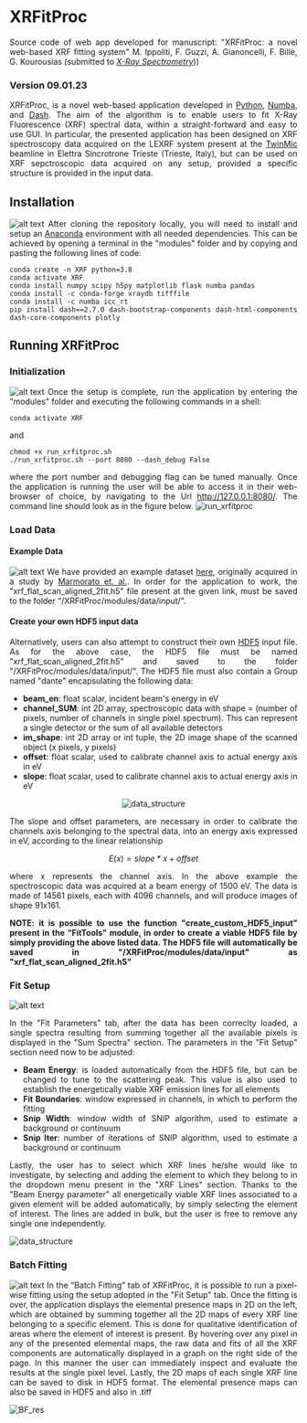 # XRFitProc
<div align="justify">  
Source code of web app developed for manuscript: "XRFitProc: a novel web-based XRF fitting system" M. Ippoliti, F. Guzzi, A. Gianoncelli, F. Billè, G. Kourousias (submitted to <a href="https://onlinelibrary.wiley.com/journal/10974539"><em>X-Ray Spectrometry</em></a>))

### Version 09.01.23

XRFitProc, is a novel web-based application developed in [Python](https://www.python.org/), [Numba](https://numba.pydata.org/), and [Dash](https://plotly.com/dash/). The aim of the algorithm is to enable users to fit X-Ray Fluorescence (XRF) spectral data, within a straight-fortward and easy to use GUI. In particular, the presented application has been designed on XRF spectroscopy data acquired on the LEXRF system present at the [TwinMic](https://www.elettra.trieste.it/elettra-beamlines/twinmic.html) beamline in Elettra Sincrotrone Trieste (Trieste, Italy), but can be used on XRF sepctroscopic data acquired on any setup, provided a specific structure is provided in the input data. 

## Installation
![alt text](https://github.com/ElettraSciComp/XRFitProc/blob/main/videos/installation.gif)
After cloning the repository locally, you will need to install and setup an [Anaconda](https://www.anaconda.com/products/distribution) environment with all needed dependencies. This can be achieved by opening a terminal in the "modules" folder and by copying and pasting the following lines of code:

```
conda create -n XRF python=3.8
conda activate XRF
conda install numpy scipy h5py matplotlib flask numba pandas
conda install -c conda-forge xraydb tifffile
conda install -c numba icc_rt
pip install dash==2.7.0 dash-bootstrap-components dash-html-components dash-core-components plotly
```

## Running XRFitProc
### Initialization
![alt text](https://github.com/ElettraSciComp/XRFitProc/blob/main/videos/initialization.gif)
Once the setup is complete, run the application by entering the "modules" folder and executing the following commands in a shell:
```
conda activate XRF
```
and

```
chmod +x run_xrfitproc.sh
./run_xrfitproc.sh --port 8080 --dash_debug False
```
where the port number and debugging flag can be tuned manually. Once the application is running the user will be able to access it in their web-browser of choice, by navigating to the Url http://127.0.0.1:8080/. The command line should look as in the figure below.
<img src=https://github.com/ElettraSciComp/XRFitProc/blob/main/images/run_xrfitproc.png alt="run_xrfitproc"/>


### Load Data
#### Example Data
![alt text](https://github.com/ElettraSciComp/XRFitProc/blob/main/videos/data_load.gif)
We have provided an example dataset [here](https://dx.doi.org/10.34965/i10645), originally acquired in a study by [Marmorato et. al.](https://doi.org/10.1016/j.toxlet.2011.08.026). In order for the application to work, the "xrf_flat_scan_aligned_2fit.h5" file present at the given link, must be saved to the folder "/XRFitProc/modules/data/input/".


#### Create your own HDF5 input data
Alternatively, users can also attempt to construct their own [HDF5](https://www.hdfgroup.org/solutions/hdf5/) input file. As for the above case, the HDF5 file must be named "xrf_flat_scan_aligned_2fit.h5" and saved to the folder "/XRFitProc/modules/data/input/". The HDF5 file must also contain a Group named "dante" encapsulating the following data:
 * **beam_en**: float scalar, incident beam's energy in eV 
 * **channel_SUM**: int 2D array, spectroscopic data with shape = (number of pixels, number of channels in single pixel spectrum). This can represent a single detector or the sum of all available detectors 
 * **im_shape**: int 2D array or int tuple, the 2D image shape of the scanned object (x pixels, y pixels) 
 * **offset**: float scalar, used to calibrate channel axis to actual energy axis in eV 
 * **slope**: float scalar, used to calibrate channel axis to actual energy axis in eV

<div align="center"><img src=https://github.com/ElettraSciComp/XRFitProc/blob/main/images/data_structure.png alt="data_structure"/></div>

The slope and offset parameters, are necessary in order to calibrate the channels axis belonging to the spectral data, into an energy axis expressed in eV, according to the linear relationship 

$$E(x) = slope*x + offset$$

where x represents the channel axis. In the above example the spectroscopic data was acquired at a beam energy of 1500 eV. The data is made of 14561 pixels, each with 4096 channels, and will produce images of shape 91x161.

**NOTE: it is possible to use the function "create_custom_HDF5_input" present in the "FitTools" module, in order to create a viable HDF5 file by simply providing the above listed data. The HDF5 file will automatically be saved in "/XRFitProc/modules/data/input" as "xrf_flat_scan_aligned_2fit.h5"**


### Fit Setup
![alt text](https://github.com/ElettraSciComp/XRFitProc/blob/main/videos/fit_setup.gif)

In the "Fit Parameters" tab, after the data has been correclty loaded, a single spectra resulting from summing together all the available pixels is displayed in the "Sum Spectra" section. The parameters in the "Fit Setup" section need now to be adjusted:
* **Beam Energy**: is loaded automatically from the HDF5 file, but can be changed to tune to the scattering peak. This value is also used to establish the energetically viable XRF emission lines for all elements
* **Fit Boundaries**: window expressed in channels, in which to perform the fitting
* **Snip Width**: window width of SNIP algorithm, used to estimate a background or continuum 
* **Snip Iter**: number of iterations of SNIP algorithm, used to estimate a background or continuum
 
Lastly, the user has to select which XRF lines he/she would like to investigate, by selecting and adding the element to which they belong to in the dropdown menu present in the "XRF Lines" section. Thanks to the "Beam Energy parameter" all energetically viable XRF lines associated to a given element will be added automatically, by simply selecting the element of interest. The lines are added in bulk, but the user is free to remove any single one independently.

<img src=https://github.com/ElettraSciComp/XRFitProc/blob/main/images/GUI.png alt="data_structure"/>

### Batch Fitting
![alt text](https://github.com/ElettraSciComp/XRFitProc/blob/main/videos/batch_fit.gif)
In the “Batch Fitting” tab of XRFitProc, it is possible to run a pixel-wise fitting using the setup adopted in the "Fit Setup" tab. Once the fitting is over, the application displays the elemental presence maps in 2D on the left, which are obtained by summing together all the 2D maps of every XRF line belonging to a specific element. This is done for qualitative identification of areas where the element of interest is present. By hovering over any pixel in any of the presented elemental maps, the raw data and fits of all the XRF components are automatically displayed in a graph on the right side of the page. In this manner the user can immediately inspect and evaluate the results at the single pixel level. Lastly, the 2D maps of each single XRF line can be saved to disk in HDF5 format. The elemental presence maps can also be saved in HDF5 and also in .tiff 

<img src=https://github.com/ElettraSciComp/XRFitProc/blob/main/images/BF_res.png alt="BF_res"/>

</div>
